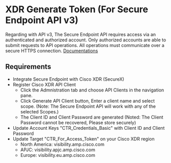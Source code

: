 # XDR Generate Token (For Secure Endpoint API v3)
Regarding with API v3, The Secure Endpoint API requires access via an authenticated and authorized account. Only authorized accounts are able to submit requests to API operations. All operations must communicate over a secure HTTPS connection.
[Documentations](https://developer.cisco.com/docs/secure-endpoint/authentication/#authentication)

## Requirements
  - Integrate Secure Endpoint with Cisco XDR (SecureX)
  - Register Cisco XDR API Client
    - Click the Admnistration tab and choose API Clients in the navigation pane.
    - Click Generate API Client button, Enter a client name and select scope. (Note: The Secure Endpoint API will work with any of the selected Scopes.)
    - The Client ID and Client Password are generated (Noted: The Client Password cannot be recovered, Please store securely)
  - Update Account Keys "CTR_Credentials_Basic" with Client ID and Client Password
  - Update Target "CTR_For_Access_Token" on your Cisco XDR region
    - North America: visibility.amp.cisco.com
    - APJC:          visibility.apjc.amp.cisco.com
    - Europe:        visibility.eu.amp.cisco.com
